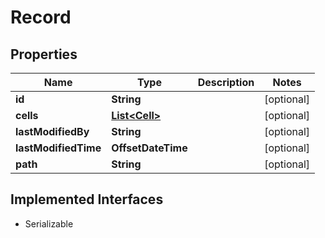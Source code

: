 

# Record


## Properties

| Name | Type | Description | Notes |
|------------ | ------------- | ------------- | -------------|
|**id** | **String** |  |  [optional] |
|**cells** | [**List&lt;Cell&gt;**](Cell.md) |  |  [optional] |
|**lastModifiedBy** | **String** |  |  [optional] |
|**lastModifiedTime** | **OffsetDateTime** |  |  [optional] |
|**path** | **String** |  |  [optional] |


## Implemented Interfaces

* Serializable


